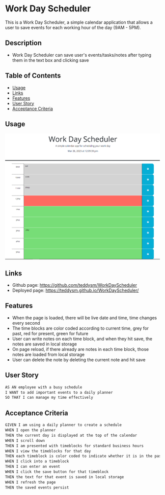 # Work Day Scheduler

This is a Work Day Scheduler, a simple calendar application that allows a user to save events for each working hour of the day (9AM - 5PM). 


## Description

- Work Day Scheduler can save user's events/tasks/notes after typing them in the text box and clicking save


## Table of Contents 
- [Usage](#usage)
- [Links](#links)
- [Features](#features)
- [User Story](#user-story)
- [Acceptance Criteria](#acceptance-criteria)

## Usage

![Screenshot](./Assets/img/Screenshot%202023-03-26%20120949.png)


## Links

- Github page: https://github.com/teddysm/WorkDayScheduler
- Deployed page: https://teddysm.github.io/WorkDayScheduler/


## Features

- When the page is loaded, there will be live date and time, time changes every second
- The time blocks are color coded according to current time, grey for past, red for present, green for future
- User can write notes on each time block, and when they hit save, the notes are saved in local storage
- On page reload, if there already are notes in each time block, those notes are loaded from local storage
- User can delete the note by deleting the current note and hit save


## User Story

```md
AS AN employee with a busy schedule
I WANT to add important events to a daily planner
SO THAT I can manage my time effectively
```

## Acceptance Criteria

```md
GIVEN I am using a daily planner to create a schedule
WHEN I open the planner
THEN the current day is displayed at the top of the calendar
WHEN I scroll down
THEN I am presented with timeblocks for standard business hours
WHEN I view the timeblocks for that day
THEN each timeblock is color coded to indicate whether it is in the past, present, or future
WHEN I click into a timeblock
THEN I can enter an event
WHEN I click the save button for that timeblock
THEN the text for that event is saved in local storage
WHEN I refresh the page
THEN the saved events persist
```

















